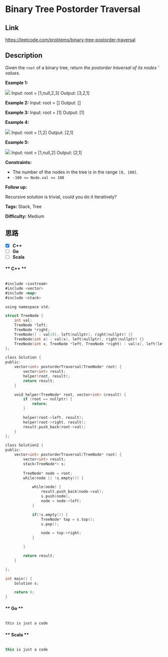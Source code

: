 


# Binary Tree Postorder Traversal

## Link

https://leetcode.com/problems/binary-tree-postorder-traversal


## Description

Given the `root` of a binary tree, return _the postorder traversal of its
nodes ' values_.



**Example 1:**

![](https://assets.leetcode.com/uploads/2020/08/28/pre1.jpg)
            Input: root = [1,null,2,3]    Output: [3,2,1]    

**Example 2:**
            Input: root = []    Output: []    

**Example 3:**
            Input: root = [1]    Output: [1]    

**Example 4:**

![](https://assets.leetcode.com/uploads/2020/08/28/pre3.jpg)
            Input: root = [1,2]    Output: [2,1]    

**Example 5:**

![](https://assets.leetcode.com/uploads/2020/08/28/pre2.jpg)
            Input: root = [1,null,2]    Output: [2,1]    



**Constraints:**

  * The number of the nodes in the tree is in the range `[0, 100]`.
  * `-100 <= Node.val <= 100`



**Follow up:**

Recursive solution is trivial, could you do it iteratively?




**Tags:** Stack, Tree

**Difficulty:** Medium

## 思路

[title]: https://leetcode.com/problems/binary-tree-postorder-traversal


- [X] **C++**
- [ ] **Go**
- [ ] **Scala**

<!-- tabs:start -->

#### ** C++ **

``` go

#include <iostream>
#include <vector>
#include <map>
#include <stack>

using namespace std;

struct TreeNode {
    int val;
    TreeNode *left;
    TreeNode *right;
    TreeNode() : val(0), left(nullptr), right(nullptr) {}
    TreeNode(int x) : val(x), left(nullptr), right(nullptr) {}
    TreeNode(int x, TreeNode *left, TreeNode *right) : val(x), left(left), right(right) {}
};

class Solution {
public:
    vector<int> postorderTraversal(TreeNode* root) {
        vector<int> result;
        helper(root, result);
        return result;
    }

    void helper(TreeNode* root, vector<int> &result) {
        if (root == nullptr) {
            return;
        }

        helper(root->left, result);
        helper(root->right, result);
        result.push_back(root->val);
    }
};

class Solution2 {
public:
    vector<int> postorderTraversal(TreeNode* root) {
        vector<int> result;
        stack<TreeNode*> s;
        
        TreeNode* node = root;
        while(node || !s.empty()) {

            while(node) {
                result.push_back(node->val);
                s.push(node);
                node = node->left;
            }

            if(!s.empty()) {
                TreeNode* top = s.top();
                s.pop();

                node = top->right;
            }

        }

        return result;
    }

};

int main() {
    Solution s;

    return 0;
}


```

#### ** Go **

``` go

this is just a code

```

#### ** Scala **

``` scala

this is just a code

```

<!-- tabs:end -->
